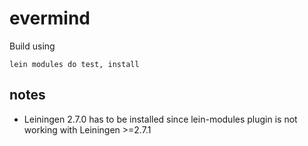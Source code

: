# evermind

Build using

    lein modules do test, install


## notes

- Leiningen 2.7.0 has to be installed since lein-modules plugin is not working with Leiningen >=2.7.1


